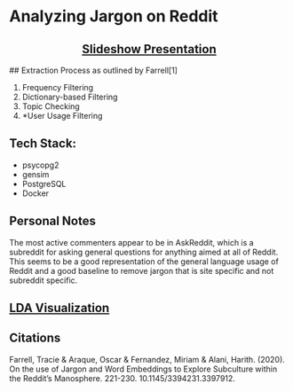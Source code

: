 # Analyzing Jargon on Reddit 
<div style="text-align:center">
    <h2>
        <a href="https://docs.google.com/presentation/d/1Mre8i4YkmLDQp15qWIPwWjul9le7PRTvLmX7IMy2yrA/edit?usp=sharing">Slideshow Presentation</a>
    </h2>
</div>
## Extraction Process as outlined by Farrell[1]

 1. Frequency Filtering
 2. Dictionary-based Filtering
 3. Topic Checking
 4. *User Usage Filtering
## Tech Stack:
 - psycopg2
 - gensim
 - PostgreSQL
 - Docker

## Personal Notes
The most active commenters appear to be in AskReddit, which is a subreddit for asking general questions for anything aimed at all of Reddit. This seems to be a good representation of the general language usage of Reddit and a good baseline to remove jargon that is site specific and not subreddit specific.

<a href="https://htmlpreview.github.io/?https://github.com/juleshansen/reddit_jargon/blob/main/img/lda_vis.html"><h2>LDA Visualization</h2></a>

## Citations
Farrell, Tracie & Araque, Oscar & Fernandez, Miriam & Alani, Harith. (2020). On the use of Jargon and Word Embeddings to Explore Subculture within the Reddit’s Manosphere. 221-230. 10.1145/3394231.3397912.